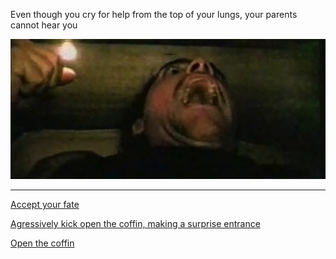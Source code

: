 Even though you cry for help from the top of your lungs, your parents cannot hear you

![HELP](images/5cryforhelp.jpeg)
___
[Accept your fate](4fate.md)

[Agressively kick open the coffin, making a surprise entrance](8spotdead.md)

[Open the coffin](6ufo.md)